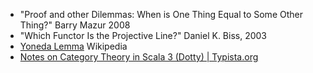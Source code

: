   * "Proof and other Dilemmas: When is One Thing Equal to Some Other Thing?" Barry Mazur 2008
  * "Which Functor Is the Projective Line?" Daniel K. Biss, 2003
  * [Yoneda Lemma](https://en.wikipedia.org/wiki/Yoneda_lemma)  Wikipedia
  * [Notes on Category Theory in Scala 3 (Dotty) | Typista.org](https://typista.org/categories-in-dotty/)